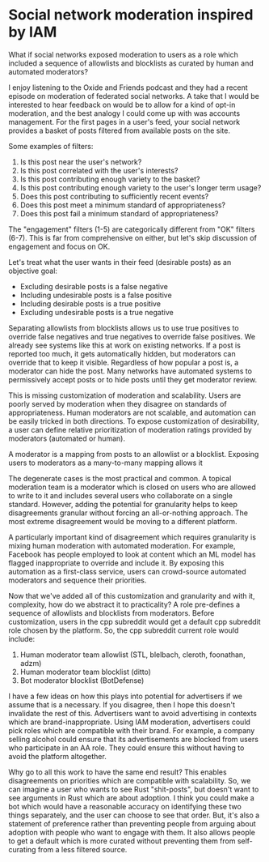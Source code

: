 # Social network moderation inspired by IAM
What if social networks exposed moderation to users as a role which included a sequence of allowlists and blocklists as curated by human and automated moderators?

I enjoy listening to the Oxide and Friends podcast and they had a recent episode on moderation of federated social networks.
A take that I would be interested to hear feedback on would be to allow for a kind of opt-in moderation, and the best analogy I could come up with was accounts management.
For the first pages in a user's feed, your social network provides a basket of posts filtered from available posts on the site.

Some examples of filters:
1. Is this post near the user's network?
2. Is this post correlated with the user's interests?
3. Is this post contributing enough variety to the basket?
4. Is this post contributing enough variety to the user's longer term usage?
5. Does this post contributing to sufficiently recent events?
6. Does this post meet a minimum standard of appropriateness?
7. Does this post fail a minimum standard of appropriateness?

The "engagement" filters (1-5) are categorically different from "OK" filters (6-7).
This is far from comprehensive on either, but let's skip discussion of engagement and focus on OK.

Let's treat what the user wants in their feed (desirable posts) as an objective goal:
- Excluding desirable posts is a false negative
- Including undesirable posts is a false positive
- Including desirable posts is a true positive
- Excluding undesirable posts is a true negative

Separating allowlists from blocklists allows us to use true positives to override false negatives and true negatives to override false positives.
We already see systems like this at work on existing networks.
If a post is reported too much, it gets automatically hidden, but moderators can override that to keep it visible.
Regardless of how popular a post is, a moderator can hide the post.
Many networks have automated systems to permissively accept posts or to hide posts until they get moderator review.

This is missing customization of moderation and scalability.
Users are poorly served by moderation when they disagree on standards of appropriateness.
Human moderators are not scalable, and automation can be easily tricked in both directions.
To expose customization of desirability, a user can define relative prioritization of moderation ratings provided by moderators (automated or human).

A moderator is a mapping from posts to an allowlist or a blocklist.
Exposing users to moderators as a many-to-many mapping allows it

The degenerate cases is the most practical and common.
A topical moderation team is a moderator which is closed on users who are allowed to write to it and includes several users who collaborate on a single standard.
However, adding the potential for granularity helps to keep disagreements granular without forcing an all-or-nothing approach.
The most extreme disagreement would be moving to a different platform.

A particularly important kind of disagreement which requires granularity is mixing human moderation with automated moderation.
For example, Facebook has people employed to look at content which an ML model has flagged inappropriate to override and include it.
By exposing this automation as a first-class service, users can crowd-source automated moderators and sequence their priorities.

Now that we've added all of this customization and granularity and with it, complexity, how do we abstract it to practicality?
A role pre-defines a sequence of allowlists and blocklists from moderators.
Before customization, users in the cpp subreddit would get a default cpp subreddit role chosen by the platform.
So, the cpp subreddit current role would include:

1. Human moderator team allowlist (STL, blelbach, cleroth, foonathan, adzm)
2. Human moderator team blocklist (ditto)
3. Bot moderator blocklist (BotDefense)

I have a few ideas on how this plays into potential for advertisers if we assume that is a necessary.
If you disagree, then I hope this doesn't invalidate the rest of this.
Advertisers want to avoid advertising in contexts which are brand-inappropriate.
Using IAM moderation, advertisers could pick roles which are compatible with their brand.
For example, a company selling alcohol could ensure that its advertisements are blocked from users who participate in an AA role.
They could ensure this without having to avoid the platform altogether.

Why go to all this work to have the same end result?
This enables disagreements on priorities which are compatible with scalability.
So, we can imagine a user who wants to see Rust "shit-posts", but doesn't want to see arguments in Rust which are about adoption.
I think you could make a bot which would have a reasonable accuracy on identifying these two things separately, and the user can choose to see that order.
But, it's also a statement of preference rather than preventing people from arguing about adoption with people who want to engage with them.
It also allows people to get a default which is more curated without preventing them from self-curating from a less filtered source.
